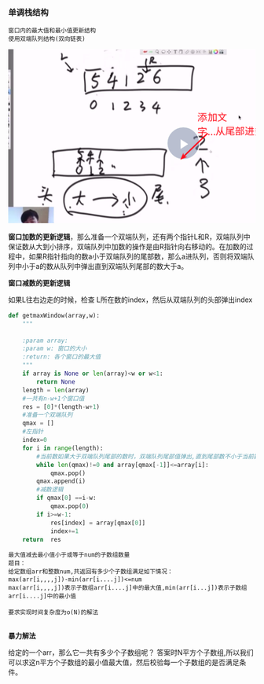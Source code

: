 ### 单调栈结构

```
窗口内的最大值和最小值更新结构
使用双端队列结构(双向链表)

```

![](../image/窗口1.png)



**窗口加数的更新逻辑**，那么准备一个双端队列，还有两个指针L和R，双端队列中保证数从大到小排序，双端队列中加数的操作是由R指针向右移动的。在加数的过程中，如果R指针指向的数a小于双端队列的尾部数，那么a进队列，否则将双端队列中小于a的数从队列中弹出直到双端队列尾部的数大于a。

**窗口减数的更新逻辑**

如果L往右边走的时候，检查 L所在数的index，然后从双端队列的头部弹出index

```python
def getmaxWindow(array,w):
	"""

	:param array:
	:param w: 窗口的大小
	:return: 各个窗口的最大值
	"""
	if array is None or len(array)<w or w<1:
		return None
	length = len(array)
	#一共有n-w+1个窗口值
	res = [0]*(length-w+1)
	#准备一个双端队列
	qmax = []
	#左指针
	index=0
	for i in range(length):
		#当前数如果大于双端队列尾部的数时，双端队列尾部值弹出,直到尾部数不小于当前数为止
		while len(qmax)!=0 and array[qmax[-1]]<=array[i]:
			qmax.pop()
		qmax.append(i)
		#减数逻辑
		if qmax[0] ==i-w:
			qmax.pop(0)
		if i>=w-1:
			res[index] = array[qmax[0]]
			index+=1
	return  res

```



```
最大值减去最小值小于或等于num的子数组数量
题目：
给定数组arr和整数num,共返回有多少个子数组满足如下情况：
max(arr[i,,,,j])-min(arr[i....j])<=num
max(arr[i,,,,j])表示子数组arr[i....j]中的最大值,min(arr[i...j])表示子数组arr[i....j]中的最小值

要求实现时间复杂度为o(N)的解法


```

**暴力解法**

给定的一个arr，那么它一共有多少个子数组呢？ 答案时N平方个子数组,所以我们可以求这n平方个子数组的最小值最大值，然后校验每一个子数组的是否满足条件。